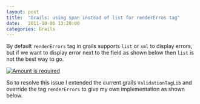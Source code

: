 ```yaml
---
layout: post
title:  "Grails: using span instead of list for renderErros tag"
date:   2011-10-06 13:20:00
categories: Grails
---
```


By default `renderErrors` tag in grails supports `list` or `xml` to display errors, but if we want to display error next to the field as shown below then `list` is not the best way to go.

[![Amount is required](http://blog.hussainanjar.com/wp-content/uploads/2011/10/Screen-Shot-2011-10-06-at-8.36.44-PM1.png "Error Message")](http://blog.hussainanjar.com/wp-content/uploads/2011/10/Screen-Shot-2011-10-06-at-8.36.44-PM1.png)

So to resolve this issue I extended the current grails `ValidationTagLib` and override the tag `renderErrors` to give my own implementation as shown below.

<script src="https://gist.github.com/1267898.js"> </script>